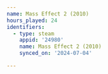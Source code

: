 ```yaml
---
name: Mass Effect 2 (2010)
hours_played: 24
identifiers:
  - type: steam
    appid: '24980'
    name: Mass Effect 2 (2010)
    synced_on: '2024-07-04'

---
```

